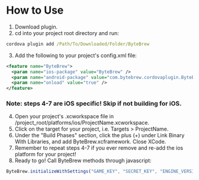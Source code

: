 # How to Use
1. Download plugin.
2. cd into your project root directory and run:
```cmd
cordova plugin add /Path/To/Downloaded/Folder/ByteBrew
```
3. Add the following to your project's config.xml file:
```xml
<feature name="ByteBrew">
  <param name="ios-package" value="ByteBrew" />
  <param name="android-package" value="com.bytebrew.cordovaplugin.ByteBrew" />
  <param name="onload" value="true" />
</feature>  
```
### Note: steps 4-7 are iOS specific! Skip if not building for iOS.
4. Open your project's .xcworkspace file in /project_root/platforms/ios/ProjectName.xcworkspace.
5. Click on the target for your project, i.e. Targets > ProjectName.
6. Under the "Build Phases" section, click the plus (+) under Link Binary With Libraries, and add ByteBrew.xcframework. Close XCode.
7. Remember to repeat steps 4-7 if you ever remove and re-add the ios platform for your project!
8. Ready to go! Call ByteBrew methods through javascript:
```js
ByteBrew.initializeWithSettings("GAME_KEY", "SECRET_KEY", "ENGINE_VERSION", "BUILD_VERSION");
```
